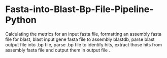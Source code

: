 # Fasta-into-Blast-Bp-File-Pipeline-Python
Calculating the metrics for an input fasta file, formatting an assembly fasta file for blast, blast input gene fasta file to assembly blastdb, parse blast output file into .bp file, parse .bp file to identify hits, extract those hits from assembly fasta file and output them in output file .
